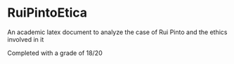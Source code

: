 # RuiPintoEtica
An academic latex document to analyze the case of Rui Pinto and the ethics involved in it

Completed with a grade of 18/20
